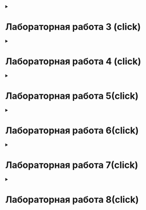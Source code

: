 <details><summary><h1>Лабораторная работа 3 (click)</h1></summary>

## Задание 1:
> Даны два действительных числа x и y. Вычислить их сумму, разность, произведение и частное.
- [Task_1](./лабораторная%20работа%203/Task_3.1.cpp)

## Задание 2:
![Вычислить значение формулы a=(ln⁡〖y^(-√(|x| )) 〗)(x-y/2)+sin^2 arctg(z), если x=-15.246, y=4.642*〖10〗^(-2), z=20.001*〖10〗^2.](3.2.png)
- [Task_2](./лабораторная%20работа%203/Task_3.2.cpp)

</details>




<details><summary><h1>Лабораторная работа 4 (click)</h1></summary>

## Задание 1
> Проверить истинность высказывания: "Данное целое число является четным двузначным числом". 
- [Task_1](./лабораторная%20работа%204/Task_4.1.cpp)

## Задание 2
![C={█(5*a+b,если a>b;  -125,         если a=b; (a-5)/b,если a<b)┤](4.2.png)
- [Task_2](./лабораторная%20работа%204/Task_4.2.cpp)

## Задание 3
> Арифметические действия над числами пронумерованы следующим образом: 1 — сложение, 2 — вычитание, 3 — умножение, 4 — деление. Дан номер действия и два числа A и B (В не равно нулю). Выполнить над числами указанное действие и вывести результат. 
- [Task_3](./лабораторная%20работа%204/Task_4.3.cpp)

## Задание 4
> Значения переменных X, Y, Z поменять местами так, чтобы они оказались упорядоченными по убыванию. 
- [Task_4](./лабораторная%20работа%204/Task_4.4.cpp)

</details>



<details><summary><h1>Лабораторная работа 5(click)</h1></summary>

## Задание 1
> Написать программу вычисления модулей введнных отрицательных чисел до тех пор, пока пользователь не введёт 0 (для положительных чисел выводить просто сообщение).
- [Цикл while](./лабораторная%20работа%205/Task_5.1.1.cpp)
- [Цикл for](./лабораторная%20работа%205/Task_5.1.2.cpp)

## Задание 2
> Вычислить значение функции f(x) на отрезке [a;b] с шагом h, кроме x = a + 2*h 
- [Цикл while](./лабораторная%20работа%205/Task_5.2.1.cpp)
- [Цикл for](./лабораторная%20работа%205/Task_5.2.2.cpp)

</details>



<details><summary><h1>Лабораторная работа 6(click)</h1></summary>

## Задание 1
> Задан массив А из N чисел. N – кратно 3. Это надо проверить. Образовать массив В из сумм каждой тройки чисел массива А.
- [Task_1](./лабораторная%20работа%206/Task_6.1.cpp)

## Задание 2
> Дан двухмерный массив A[1..m,1..n]. Реализовать поиск минимального из максимальных элементов каждой строки матрицы и такой же поиск для столбцов
- [Task_2](./Лабораторная%20работа%206/Task_6.2.cpp)

</details>



<details><summary><h1>Лабораторная работа 7(click)</h1></summary>

## Задание 1
> Задан динамический массив А из N чисел. N – кратно 3. Это надо проверить. Образовать массив В из сумм каждой тройки чисел массива А. Для полученного массива реализовать удаление всех элементов с заданным значением (значение запрашивается с клавиатуры)
- [Task_1](./лабораторная%20работа%207/Task_7.1.cpp)

## Задание 2
> Дан двухмерный динамический массив A[1..m,1..n]. Реализовать поиск минимального из максимальных элементов каждой строки матрицы и такой же поиск для столбцов. Для полученного массива реализовать добавление строки элементов в заданной позиции (значение позиции и элементов строки вводятся с клавиатуры)
- [Task_2](./лабораторная%20работа%207/Task_7.2.cpp)

</details>


<details><summary><h1>Лабораторная работа 8(click)</h1></summary>

## Задание 1
> Ввести строку текста. Определить каких букв – гласных или согласных – больше в этом тексте.
- [Task_1](./лабораторная%20работа%208/Task_8.1.cpp)

## Задание 2
> Дано натуральное число n (n<100). Записать это число русскими словами. Например, пятнадцать, двести тридцать и т.п.
- [Task_2](./лабораторная%20работа%208/Task_8.2.cpp)

</details>
